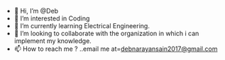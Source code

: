 - 👋 Hi, I’m @Deb
- 👀 I’m interested in Coding
- 🌱 I’m currently learning Electrical Engineering.
- 💞️ I’m looking to collaborate with the organization in which i can implement my knowledge.
- 📫 How to reach me ? ..email me at=debnarayansain2017@gmail.com

<!---
Debnarayan-Sain/Debnarayan-Sain is a ✨ special ✨ repository because its `README.md` (this file) appears on your GitHub profile.
You can click the Preview link to take a look at your changes.
--->
